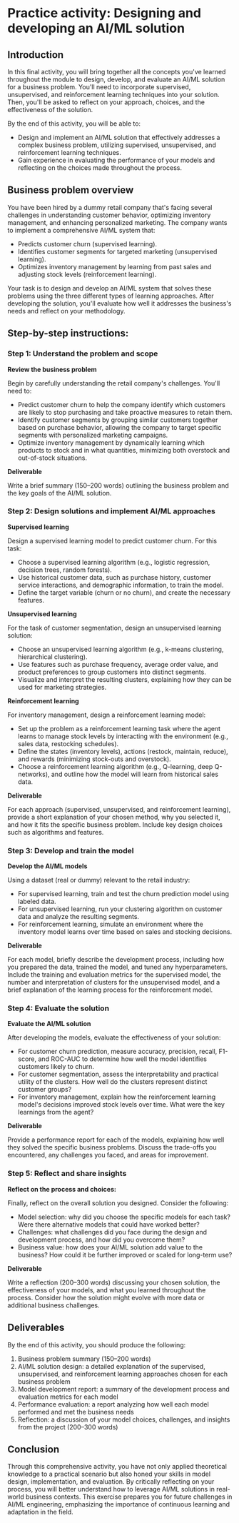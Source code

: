 # Practice activity: Designing and developing an AI/ML solution

## Introduction

In this final activity, you will bring together all the concepts you've learned throughout the module to design, develop, and evaluate an AI/ML solution for a business problem. You'll need to incorporate supervised, unsupervised, and reinforcement learning techniques into your solution. Then, you'll be asked to reflect on your approach, choices, and the effectiveness of the solution.

By the end of this activity, you will be able to:

- Design and implement an AI/ML solution that effectively addresses a complex business problem, utilizing supervised, unsupervised, and reinforcement learning techniques. 
- Gain experience in evaluating the performance of your models and reflecting on the choices made throughout the process.

## Business problem overview

You have been hired by a dummy retail company that's facing several challenges in understanding customer behavior, optimizing inventory management, and enhancing personalized marketing. The company wants to implement a comprehensive AI/ML system that:

- Predicts customer churn (supervised learning).
- Identifies customer segments for targeted marketing (unsupervised learning).
- Optimizes inventory management by learning from past sales and adjusting stock levels (reinforcement learning).

Your task is to design and develop an AI/ML system that solves these problems using the three different types of learning approaches. After developing the solution, you'll evaluate how well it addresses the business's needs and reflect on your methodology.

## Step-by-step instructions:

### Step 1: Understand the problem and scope

**Review the business problem**

Begin by carefully understanding the retail company's challenges. You'll need to:

- Predict customer churn to help the company identify which customers are likely to stop purchasing and take proactive measures to retain them.
- Identify customer segments by grouping similar customers together based on purchase behavior, allowing the company to target specific segments with personalized marketing campaigns.
- Optimize inventory management by dynamically learning which products to stock and in what quantities, minimizing both overstock and out-of-stock situations.

**Deliverable**

Write a brief summary (150–200 words) outlining the business problem and the key goals of the AI/ML solution.

### Step 2: Design solutions and implement AI/ML approaches

**Supervised learning**

Design a supervised learning model to predict customer churn. For this task:

- Choose a supervised learning algorithm (e.g., logistic regression, decision trees, random forests).
- Use historical customer data, such as purchase history, customer service interactions, and demographic information, to train the model.
- Define the target variable (churn or no churn), and create the necessary features.

**Unsupervised learning**

For the task of customer segmentation, design an unsupervised learning solution:

- Choose an unsupervised learning algorithm (e.g., k-means clustering, hierarchical clustering).
- Use features such as purchase frequency, average order value, and product preferences to group customers into distinct segments.
- Visualize and interpret the resulting clusters, explaining how they can be used for marketing strategies.

**Reinforcement learning**

For inventory management, design a reinforcement learning model:

- Set up the problem as a reinforcement learning task where the agent learns to manage stock levels by interacting with the environment (e.g., sales data, restocking schedules).
- Define the states (inventory levels), actions (restock, maintain, reduce), and rewards (minimizing stock-outs and overstock).
- Choose a reinforcement learning algorithm (e.g., Q-learning, deep Q-networks), and outline how the model will learn from historical sales data.

**Deliverable**

For each approach (supervised, unsupervised, and reinforcement learning), provide a short explanation of your chosen method, why you selected it, and how it fits the specific business problem. Include key design choices such as algorithms and features.

### Step 3: Develop and train the model

**Develop the AI/ML models**

Using a dataset (real or dummy) relevant to the retail industry:

- For supervised learning, train and test the churn prediction model using labeled data.
- For unsupervised learning, run your clustering algorithm on customer data and analyze the resulting segments.
- For reinforcement learning, simulate an environment where the inventory model learns over time based on sales and stocking decisions.

**Deliverable**

For each model, briefly describe the development process, including how you prepared the data, trained the model, and tuned any hyperparameters. Include the training and evaluation metrics for the supervised model, the number and interpretation of clusters for the unsupervised model, and a brief explanation of the learning process for the reinforcement model.

### Step 4: Evaluate the solution

**Evaluate the AI/ML solution**

After developing the models, evaluate the effectiveness of your solution:

- For customer churn prediction, measure accuracy, precision, recall, F1-score, and ROC-AUC to determine how well the model identifies customers likely to churn.
- For customer segmentation, assess the interpretability and practical utility of the clusters. How well do the clusters represent distinct customer groups?
- For inventory management, explain how the reinforcement learning model's decisions improved stock levels over time. What were the key learnings from the agent?

**Deliverable**

Provide a performance report for each of the models, explaining how well they solved the specific business problems. Discuss the trade-offs you encountered, any challenges you faced, and areas for improvement.

### Step 5: Reflect and share insights

**Reflect on the process and choices:**

Finally, reflect on the overall solution you designed. Consider the following:

- Model selection: why did you choose the specific models for each task? Were there alternative models that could have worked better?
- Challenges: what challenges did you face during the design and development process, and how did you overcome them?
- Business value: how does your AI/ML solution add value to the business? How could it be further improved or scaled for long-term use?

**Deliverable**

Write a reflection (200–300 words) discussing your chosen solution, the effectiveness of your models, and what you learned throughout the process. Consider how the solution might evolve with more data or additional business challenges.

## Deliverables

By the end of this activity, you should produce the following:

1. Business problem summary (150–200 words)
2. AI/ML solution design: a detailed explanation of the supervised, unsupervised, and reinforcement learning approaches chosen for each business problem
3. Model development report: a summary of the development process and evaluation metrics for each model
4. Performance evaluation: a report analyzing how well each model performed and met the business needs
5. Reflection: a discussion of your model choices, challenges, and insights from the project (200–300 words)

## Conclusion

Through this comprehensive activity, you have not only applied theoretical knowledge to a practical scenario but also honed your skills in model design, implementation, and evaluation. By critically reflecting on your process, you will better understand how to leverage AI/ML solutions in real-world business contexts. This exercise prepares you for future challenges in AI/ML engineering, emphasizing the importance of continuous learning and adaptation in the field.

